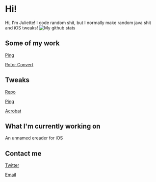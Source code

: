 # Hi!
Hi, I'm Juliette! I code random shit, but I normally make random java shit and iOS tweaks!
![My github stats](https://github-readme-stats.vercel.app/api?username=justnaa&theme=nightowl&show_icons=true)


## Some of my work
[Ping](https://github.com/justnaa/PingTweak)

[Rotor Convert](https://github.com/justnaa/Rotor-Convert)

## Tweaks
[Repo](https://repo.juliette.page)

[Ping](https://github.com/justnaa/PingTweak)

[Acrobat](https://github.com/justnaa/acrobat)

## What I'm currently working on
An unnamed ereader for iOS 
## Contact me
[Twitter](https://twitter.com/juliettepod)

[Email](mailto:juliette@juliette.page)
